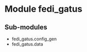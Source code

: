 Module fedi_gatus
=================

Sub-modules
-----------
* fedi_gatus.config_gen
* fedi_gatus.data
